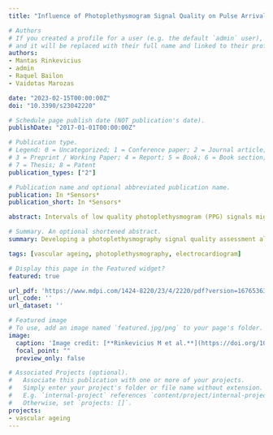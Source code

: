 ```yaml
---
title: "Influence of Photoplethysmogram Signal Quality on Pulse Arrival Time during Polysomnography"

# Authors
# If you created a profile for a user (e.g. the default `admin` user), write the username (folder name) here 
# and it will be replaced with their full name and linked to their profile.
authors:
- Mantas Rinkevicius
- admin
- Raquel Bailon
- Vaidotas Marozas

date: "2023-02-15T00:00:00Z"
doi: "10.3390/s23042220"

# Schedule page publish date (NOT publication's date).
publishDate: "2017-01-01T00:00:00Z"

# Publication type.
# Legend: 0 = Uncategorized; 1 = Conference paper; 2 = Journal article;
# 3 = Preprint / Working Paper; 4 = Report; 5 = Book; 6 = Book section;
# 7 = Thesis; 8 = Patent
publication_types: ["2"]

# Publication name and optional abbreviated publication name.
publication: In *Sensors*
publication_short: In *Sensors*

abstract: Intervals of low quality photoplethysmogram (PPG) signals might lead to significant inaccuracies in estimation of pulse arrival time (PAT) during polysomnography (PSG) studies. While PSG is considered to be a gold standard test for diagnosing obstructive sleep apnea (OSA), it also enables tracking apnea-related nocturnal blood pressure fluctuations correlated with PAT. Since the electrocardiogram (ECG) is recorded synchronously with the PPG during PSG, it makes sense to use the ECG signal for PPG signal quality assessment. (1) Objective&#58; to develop a PPG signal quality assessment algorithm for robust PAT estimation, and investigate the influence of signal quality on PAT during various sleep stages and events such as OSA. (2) Approach&#58; the proposed algorithm uses R and T waves from the ECG to determine approximate locations of PPG pulse onsets. The MESA database of 2,055 PSG recordings was used for this study. (3) Results&#58; the proportions of high quality PPG were significantly lower in apnea-related oxygen desaturation (Cohen's d = 0.77 and d = 1.12, compared to OSA and hypopnea, respectively, when p < 0.001) and arousal (d = 1.15 and d = 1.34, when p < 0.001) than in apnea events. The significantly large effect size of interquartile ranges of PAT distributions was between low and high quality PPG (p < 0.001, d = 1.81), and regular and irregular pulse waves (p < 0.001, d = 0.91), whereas a lower quality of the PPG signal was found to be associated with a higher interquartile range of PAT across all subjects. Suggested PPG signal quality-based PAT evaluation reduced deviations (d = 0.48, d = 0.49, d = 0.68 in wake, oxygen desaturation, and arousal stages, respectively, when p < 0.001) and allowed to obtain statistically larger differences between different sleep stages and events. (4) Significance&#58; the implemented algorithm has a potential to increase the robustness of PAT estimation in PSG studies related to nocturnal blood pressure monitoring.

# Summary. An optional shortened abstract.
summary: Developing a photoplethysmography signal quality assessment algorithm for robust pulse arrival time measurement.

tags: [vascular ageing, photoplethysmography, electrocardiogram]

# Display this page in the Featured widget?
featured: true

url_pdf: 'https://www.mdpi.com/1424-8220/23/4/2220/pdf?version=1676536381'
url_code: ''
url_dataset: ''

# Featured image
# To use, add an image named `featured.jpg/png` to your page's folder. 
image:
  caption: 'Image credit: [**Rinkevicius M et al.**](https://doi.org/10.3390/s23042220) [(CC BY 4.0)](https://creativecommons.org/licenses/by/4.0/)'
  focal_point: ""
  preview_only: false

# Associated Projects (optional).
#   Associate this publication with one or more of your projects.
#   Simply enter your project's folder or file name without extension.
#   E.g. `internal-project` references `content/project/internal-project/index.md`.
#   Otherwise, set `projects: []`.
projects:
- vascular ageing
---
```


